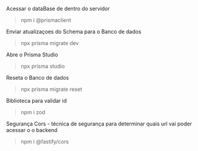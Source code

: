 



Acessar o dataBase de dentro do servidor
> npm i @prismaclient

Enviar atualizaçoes do Schema para o Banco de dados
> npx prisma migrate dev

Abre o Prisma Studio
> npx prisma studio

Reseta o Banco de dados
> npx prisma migrate reset

Biblioteca para validar id
>npm i zod

Segurança Cors - técnica de segurança para determinar quais url vai poder acessar o o backend
>npm i @fastify/cors